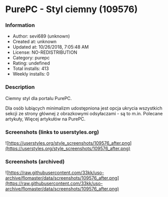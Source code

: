 # PurePC - Styl ciemny (109576)

### Information
- Author: sevi689 (unknown)
- Created at: unknown
- Updated at: 10/26/2018, 7:05:48 AM
- License: NO-REDISTRIBUTION
- Category: purepc
- Rating: undefined
- Total installs: 413
- Weekly installs: 0


### Description
Ciemny styl dla portalu PurePC.

Dla osób lubiących minimalizm udostępniona jest opcja ukrycia wszystkich sekcji ze strony głównej z obrazkowymi odsyłaczami - są to m.in. Polecane artykuły, Więcej artykułów na PurePC.


### Screenshots (links to userstyles.org)
![https://userstyles.org/style_screenshots/109576_after.png](https://userstyles.org/style_screenshots/109576_after.png)


### Screenshots (archived)
![https://raw.githubusercontent.com/33kk/uso-archive/flomaster/data/screenshots/109576_after.png](https://raw.githubusercontent.com/33kk/uso-archive/flomaster/data/screenshots/109576_after.png)
